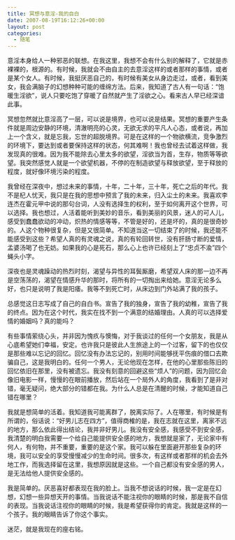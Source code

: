 ```yaml
---
title: 冥想与意淫-我的自白
date: 2007-08-19T16:12:26+00:00
layout: post
categories:
  - 随笔
---
```


意淫本身给人一种邪恶的联想。在我这里，我想不会有什么别的解释了，它就是赤裸裸的，根源的。有时候，我就会不由自主的去意淫这样的或者那样的事情，或者是某个女人。有时候，我挺厌恶自己的，有时候有美女从身边走过，或者，看到美女，我会满脑子的幻想种种可能的缠绵方法。后来，我知道了古人有一句话：“饱暖生淫欲”，说人只要吃饱了穿暖了自然就产生了淫欲之心。看来古人早已经深谙此事。

冥想忽然就比意淫高了一层，可以说是境界，也可以说是结果。冥想的重要产生条件就是周边安静的环境，清澈明亮的心灵，无欲无求的平凡人心态，或者说，再加上一个含义，就是忘我，忘世的超脱境界。可是在这样的一个物欲横流，竞争激烈的环境下，要达到或者要保持这样的状态，何其难啊！我也曾经去试着这样做，我发现真的很难。因为我不能除去心里太多的欲望，淫欲当为首，生存，物质等等欲望。我突然感觉人就是一个欲望机器，不停的在制造欲望与释放欲望，至于释放的程度，就好像环境污染的程度。
<!--more-->
我曾经在深夜中，想过未来的事情，十年，二十年，三十年，死亡之后的年代。我不是杞人忧天，我只是在我的思想中预言了我的未来，归入尘土的未来。我喜欢李连杰在霍元甲中说的那句台词，人没有选择生的权利，至于如何离开这个世界，可以选择。我也想过，人活着能听到美妙的音乐，看到美丽的风景，迷人的可人儿，感受到蠢蠢欲动的冲动，炽热的情感等等，不管是好的，还是坏的，真的是很奇妙的。人这个物种很复杂，但是又很简单。不知道当这一切结束了的时候，我还能不能感受到这些？希望人真的有灵魂之说，真的有轮回转世，没有肝肠寸断的爱情，孟婆汤喝了也无妨。如果我的心是死石，那么心上也许已经刻上了“忠贞不渝”四个蝇头小字。

深夜也是灵魂躁动的热烈时刻，渴望与异性的耳鬓厮磨，希望双人床的那一边不再是空荡荡的，渴望在情感升华的那时，将所有的一切掏出来给她。意淫无论多么好，也只是说明了我是阳痿。我等不到死亡时，从床边到门外站满了我的孩子。

总感觉这日志写成了自己的自白书。宣告了我的独身，宣告了我的幼稚，宣告了我的终点。因为在这个时代，我实在找不到一个满意的结婚理由。人真的可以选择爱情的婚姻吗？真的能吗？

有些事情萦绕心头，并非因为愧疚与懊悔，对于我谈过的任何一个女朋友，我是从心底希望她们幸福，安定。也许我只是彼此人生旅途上的一个过客，留下的也仅仅是那些难以忘记的回忆。回忆没有办法忘记的，别用时间能够抚平伤痕的借口去欺骗自己，这是我明白的。任何一个男人，无论他现在怎样，在他的心里那些陈旧的回忆依旧在那里，没有被遗忘。我没有刻意的回避这些“烦人”的问题，因为回忆会像旧电影一样，慢慢的在眼前播放，然后站在一个局外人的角度，我看到了是非对错，毫无疑问，绝大部分的错都在我。为什么人总是在清醒的时候，才能知道自己错在哪里？

我就是想简单的活着。我知道我可能离群了，脱离实际了。人在哪里，有时候是有所谓的，俗话说：“好男儿志在四方”，值得商榷的是，我在志就在这里，离家不远的地方，那么依此得出结论，我并非好男儿。我没有安全感，我感受不到安全感，我清楚的明白我需要一个给自己能提供安全感的地方，我想就是家了，无论家中有何人，有何物，并不重要，重要的是这个家。我可以躲在里面避开那些复杂的环境，我可以安全的享受慢慢减少的生命时间。很多次，有这样或者那样的机会去外地工作，而我选择留在这里，我想原因就是这些。一个自己都没有安全感的男人，是无法给他人提供安全感的。

我是简单的。厌恶喜好都表现在我的脸上。当我不想说话的时候，我一定是在幻想，幻想一些异想天开的事情。当我说话不能注视你的眼睛的时候，那是我不自信的表现。当我说话注视你的眼睛的时候，我是希望获得你的肯定。我就是这样的一个孩子。我的眼睛告诉了你这个事实。

迷茫，就是我现在的座右铭。
